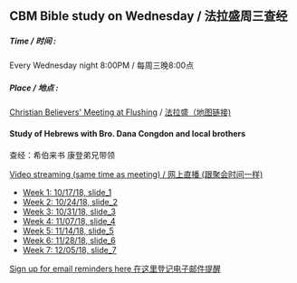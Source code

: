 ## CBM Bible study on Wednesday / 法拉盛周三查经

##### Time / 时间 : 
Every Wednesday night 8:00PM / 每周三晚8:00点

##### Place / 地点 : 
[Christian Believers' Meeting at Flushing](https://www.google.com/maps/place/Christian+Believers+Meeting/@40.7524083,-73.8137922,18z/data=!4m12!1m6!3m5!1s0x89c2603f33468b6d:0xe2592267e26adf67!2sChristian+Believers+Meeting!8m2!3d40.75226!4d-73.81273!3m4!1s0x89c2603f33468b6d:0xe2592267e26adf67!8m2!3d40.75226!4d-73.81273) / [法拉盛（地图链接)](https://www.google.com/maps/place/Christian+Believers+Meeting/@40.7524083,-73.8137922,18z/data=!4m12!1m6!3m5!1s0x89c2603f33468b6d:0xe2592267e26adf67!2sChristian+Believers+Meeting!8m2!3d40.75226!4d-73.81273!3m4!1s0x89c2603f33468b6d:0xe2592267e26adf67!8m2!3d40.75226!4d-73.81273)

#### Study of Hebrews with Bro. Dana Congdon and local brothers 
查经：希伯来书 康登弟兄带领

[Video streaming (same time as meeting) / 网上直播 (跟聚会时间一样)](https://www.youtube.com/channel/UC7UZEHXdMH0Y3DwmdzITyow)

* [Week 1: 10/17/18, ](https://youtu.be/ybarWxXomX0?t=92) [slide_1](slides/Hebr1CBM-prophecy.pdf)
* [Week 2: 10/24/18, ](https://youtu.be/GgqdfXQ06MQ?t=675) [slide_2](slides/Hebr2CBM-prophecy.pdf)
* [Week 3: 10/31/18, ](https://youtu.be/kXC3S9FxDOY?t=725) [slide_3](slides/Hebr3cbm-background.pdf)
* [Week 4: 11/07/18, ](https://youtu.be/qkfbJlYl1kA?t=655) [slide_4](slides/Hebr4CBM-argument.pdf)
* [Week 5: 11/14/18, ](https://youtu.be/DAxWVT3zOnI?t=558) [slide_5](slides/Hebr5CBM-chap1.pdf)
* [Week 6: 11/28/18, ](https://youtu.be/jH2yJmdtygo?t=519) [slide_6](slides/Hebr6CBM-chap2.pdf)
* [Week 7: 12/05/18, ](https://youtu.be/aZ9CjzWJJuU?t=702) [slide_7](slides/Hebr7CBM-chap2b.pdf)

[Sign up for email reminders here 在这里登记电子邮件提醒](https://goo.gl/forms/D87k7VBsuQMKpyJs2)




